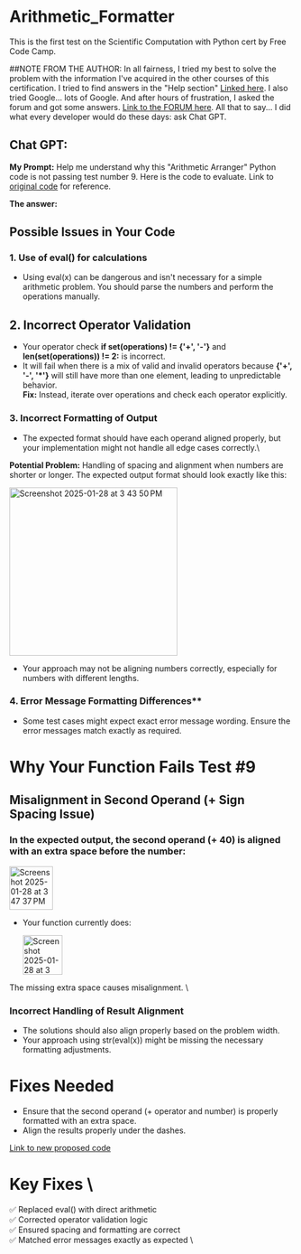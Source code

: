 # Arithmetic_Formatter
This is the first test on the Scientific Computation with Python cert by Free Code Camp.


##NOTE FROM THE AUTHOR:
In all fairness, I tried my best to solve the problem with the information I've acquired in the other courses of this certification. I tried to find answers in the "Help section" [Linked here]([url](https://forum.freecodecamp.org/search?q=Build%20an%20Arithmetic%20Formatter%20Project)). I also tried Google... lots of Google. And after hours of frustration, I asked the forum and got some answers. [Link to the FORUM here]([url](https://forum.freecodecamp.org/t/build-an-arithmetic-formatter-project-build-an-arithmetic-formatter-project/732218)).  All that to say... I did what every developer would do these days: ask Chat GPT. 

## Chat GPT:
**My Prompt:** Help me understand why this "Arithmetic Arranger" Python code is not passing test number 9. Here is the code to evaluate. Link to [original code]([url](https://github.com/RazorPi/Arithmetic_Formatter/blob/main/original_code.py)) for reference. 

**The answer:**

## Possible Issues in Your Code
### 1. Use of eval() for calculations

* Using eval(x) can be dangerous and isn't necessary for a simple arithmetic problem. You should parse the numbers and perform the operations manually.

## 2. Incorrect Operator Validation

* Your operator check **if set(operations) != {'+', '-'}** and **len(set(operations)) != 2:** is incorrect.
* It will fail when there is a mix of valid and invalid operators because **{'+', '-', '*'}** will still have more than one element, leading to unpredictable behavior. \
**Fix:** Instead, iterate over operations and check each operator explicitly.

### 3. Incorrect Formatting of Output

* The expected format should have each operand aligned properly, but your implementation might not handle all edge cases correctly.\

**Potential Problem:** Handling of spacing and alignment when numbers are shorter or longer. The expected output format should look exactly like this:

<img width="298" alt="Screenshot 2025-01-28 at 3 43 50 PM" src="https://github.com/user-attachments/assets/60f548c7-8835-4239-9db3-c1c40caf658b" />


* Your approach may not be aligning numbers correctly, especially for numbers with different lengths.

### 4. Error Message Formatting Differences**

* Some test cases might expect exact error message wording. Ensure the error messages match exactly as required.


# Why Your Function Fails Test #9
## Misalignment in Second Operand (+ Sign Spacing Issue)

### In the expected output, the second operand (+ 40) is aligned with an extra space before the number:

<img width="77" alt="Screenshot 2025-01-28 at 3 47 37 PM" src="https://github.com/user-attachments/assets/63c75d34-7782-4760-bd92-e8e5eabfd109" />

* Your function currently does:

  <img width="70" alt="Screenshot 2025-01-28 at 3 47 42 PM" src="https://github.com/user-attachments/assets/7e436709-1389-4069-81d3-3a95f3185f14" />

The missing extra space causes misalignment. \

### Incorrect Handling of Result Alignment

* The solutions should also align properly based on the problem width.
* Your approach using str(eval(x)) might be missing the necessary formatting adjustments.

# Fixes Needed
* Ensure that the second operand (+ operator and number) is properly formatted with an extra space.
* Align the results properly under the dashes.


[Link to new proposed code ]([url](https://github.com/RazorPi/Arithmetic_Formatter/blob/main/build-an-arithmetic-formatter-project.py))



# Key Fixes \

✅ Replaced eval() with direct arithmetic \
✅ Corrected operator validation logic \
✅ Ensured spacing and formatting are correct \
✅ Matched error messages exactly as expected \

